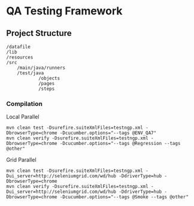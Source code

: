 # QA Testing Framework


## Project Structure

    /datafile
	/lib
	/resources
	/src
		/main/java/runners
		/test/java
				/objects
				/pages
				/steps
		
### Compilation

Local Parallel

	mvn clean test -Dsurefire.suiteXmlFiles=testngp.xml -DbrowserType=chrome -Dcucumber.options="--tags @ENV_QA7"
	mvn clean verify -Dsurefire.suiteXmlFiles=testngp.xml -DbrowserType=chrome -Dcucumber.options="--tags @Regression --tags @other"
		
Grid Parallel

	mvn clean test -Dsurefire.suiteXmlFiles=testngp.xml -Dui_server=http://seleniumgrid.com/wd/hub -DdriverType=hub -DbrowserType=chrome 
	mvn clean verify -Dsurefire.suiteXmlFiles=testngp.xml -Dui_server=http://seleniumgrid.com/wd/hub -DdriverType=hub -DbrowserType=chrome -Dcucumber.options="--tags @Smoke --tags @other"
